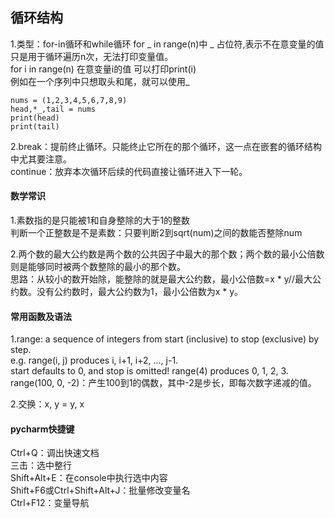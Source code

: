 ## 循环结构
1.类型：for-in循环和while循环 
for _ in range(n)中 _ 占位符,表示不在意变量的值 只是用于循环遍历n次，无法打印变量值。  
for i in range(n) 在意变量i的值 可以打印print(i)  
例如在一个序列中只想取头和尾，就可以使用_  
```
nums = (1,2,3,4,5,6,7,8,9)
head,*_,tail = nums
print(head)
print(tail)
```

2.break：提前终止循环。只能终止它所在的那个循环，这一点在嵌套的循环结构中尤其要注意。  
continue：放弃本次循环后续的代码直接让循环进入下一轮。

#### 数学常识
1.素数指的是只能被1和自身整除的大于1的整数  
判断一个正整数是不是素数：只要判断2到sqrt(num)之间的数能否整除num

2.两个数的最大公约数是两个数的公共因子中最大的那个数；两个数的最小公倍数则是能够同时被两个数整除的最小的那个数。  
思路：从较小的数开始除，能整除的就是最大公约数，最小公倍数=x * y//最大公约数。没有公约数时，最大公约数为1，最小公倍数为x * y。

#### 常用函数及语法
1.range: a sequence of integers from start (inclusive) to stop (exclusive) by step.  
e.g. range(i, j) produces i, i+1, i+2, ..., j-1.  
start defaults to 0, and stop is omitted! range(4) produces 0, 1, 2, 3.  
range(100, 0, -2)：产生100到1的偶数，其中-2是步长，即每次数字递减的值。

2.交换：x, y = y, x

#### pycharm快捷键
Ctrl+Q：调出快速文档  
三击：选中整行  
Shift+Alt+E：在console中执行选中内容  
Shift+F6或Ctrl+Shift+Alt+J：批量修改变量名  
Ctrl+F12：变量导航
